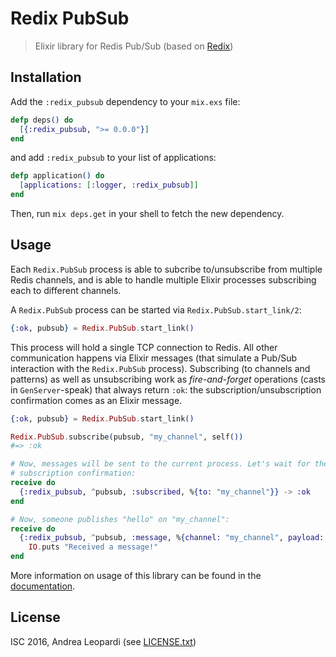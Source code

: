 # Redix PubSub

> Elixir library for Redis Pub/Sub (based on [Redix][redix])

## Installation

Add the `:redix_pubsub` dependency to your `mix.exs` file:

```elixir
defp deps() do
  [{:redix_pubsub, ">= 0.0.0"}]
end
```

and add `:redix_pubsub` to your list of applications:

```elixir
defp application() do
  [applications: [:logger, :redix_pubsub]]
end
```

Then, run `mix deps.get` in your shell to fetch the new dependency.

## Usage

Each `Redix.PubSub` process is able to subcribe to/unsubscribe from multiple
Redis channels, and is able to handle multiple Elixir processes subscribing each
to different channels.

A `Redix.PubSub` process can be started via `Redix.PubSub.start_link/2`:

```elixir
{:ok, pubsub} = Redix.PubSub.start_link()
```

This process will hold a single TCP connection to Redis. All other communication
happens via Elixir messages (that simulate a Pub/Sub interaction with the
`Redix.PubSub` process). Subscribing (to channels and patterns) as well as
unsubscribing work as *fire-and-forget* operations (casts in `GenServer`-speak)
that always return `:ok`: the subscription/unsubscription confirmation comes as
an Elixir message.

```elixir
{:ok, pubsub} = Redix.PubSub.start_link()

Redix.PubSub.subscribe(pubsub, "my_channel", self())
#=> :ok

# Now, messages will be sent to the current process. Let's wait for the
# subscription confirmation:
receive do
  {:redix_pubsub, ^pubsub, :subscribed, %{to: "my_channel"}} -> :ok
end

# Now, someone publishes "hello" on "my_channel":
receive do
  {:redix_pubsub, ^pubsub, :message, %{channel: "my_channel", payload: "hello"}} ->
    IO.puts "Received a message!"
end
```

More information on usage of this library can be found in the [documentation][docs].

## License

ISC 2016, Andrea Leopardi (see [LICENSE.txt](LICENSE.txt))


[docs]: http://hexdocs.pm/redix_pubsub
[redix]: https://github.com/whatyouhide/redix
